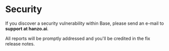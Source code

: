 # Security

If you discover a security vulnerability within Base, please send an e-mail to **support at hanzo.ai**.

All reports will be promptly addressed and you'll be credited in the fix release notes.
